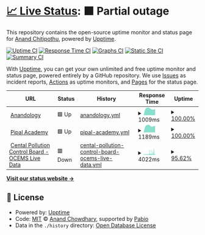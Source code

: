 # [📈 Live Status](https://anandology.github.io/uptime): <!--live status--> **🟧 Partial outage**

This repository contains the open-source uptime monitor and status page for [Anand Chitipothu](http://anandology.com), powered by [Upptime](https://github.com/upptime/upptime).

[![Uptime CI](https://github.com/anandology/uptime/workflows/Uptime%20CI/badge.svg)](https://github.com/anandology/uptime/actions?query=workflow%3A%22Uptime+CI%22)
[![Response Time CI](https://github.com/anandology/uptime/workflows/Response%20Time%20CI/badge.svg)](https://github.com/anandology/uptime/actions?query=workflow%3A%22Response+Time+CI%22)
[![Graphs CI](https://github.com/anandology/uptime/workflows/Graphs%20CI/badge.svg)](https://github.com/anandology/uptime/actions?query=workflow%3A%22Graphs+CI%22)
[![Static Site CI](https://github.com/anandology/uptime/workflows/Static%20Site%20CI/badge.svg)](https://github.com/anandology/uptime/actions?query=workflow%3A%22Static+Site+CI%22)
[![Summary CI](https://github.com/anandology/uptime/workflows/Summary%20CI/badge.svg)](https://github.com/anandology/uptime/actions?query=workflow%3A%22Summary+CI%22)

With [Upptime](https://upptime.js.org), you can get your own unlimited and free uptime monitor and status page, powered entirely by a GitHub repository. We use [Issues](https://github.com/anandology/uptime/issues) as incident reports, [Actions](https://github.com/anandology/uptime/actions) as uptime monitors, and [Pages](https://anandology.github.io/uptime) for the status page.

<!--start: status pages-->
<!-- This summary is generated by Upptime (https://github.com/upptime/upptime) -->
<!-- Do not edit this manually, your changes will be overwritten -->
<!-- prettier-ignore -->
| URL | Status | History | Response Time | Uptime |
| --- | ------ | ------- | ------------- | ------ |
| <img alt="" src="https://icons.duckduckgo.com/ip3/anandology.com.ico" height="13"> [Anandology](https://anandology.com/) | 🟩 Up | [anandology.yml](https://github.com/anandology/uptime/commits/HEAD/history/anandology.yml) | <details><summary><img alt="Response time graph" src="./graphs/anandology/response-time-week.png" height="20"> 1009ms</summary><br><a href="https://anandology.github.io/uptime/history/anandology"><img alt="Response time 1041" src="https://img.shields.io/endpoint?url=https%3A%2F%2Fraw.githubusercontent.com%2Fanandology%2Fuptime%2FHEAD%2Fapi%2Fanandology%2Fresponse-time.json"></a><br><a href="https://anandology.github.io/uptime/history/anandology"><img alt="24-hour response time 0" src="https://img.shields.io/endpoint?url=https%3A%2F%2Fraw.githubusercontent.com%2Fanandology%2Fuptime%2FHEAD%2Fapi%2Fanandology%2Fresponse-time-day.json"></a><br><a href="https://anandology.github.io/uptime/history/anandology"><img alt="7-day response time 1009" src="https://img.shields.io/endpoint?url=https%3A%2F%2Fraw.githubusercontent.com%2Fanandology%2Fuptime%2FHEAD%2Fapi%2Fanandology%2Fresponse-time-week.json"></a><br><a href="https://anandology.github.io/uptime/history/anandology"><img alt="30-day response time 1049" src="https://img.shields.io/endpoint?url=https%3A%2F%2Fraw.githubusercontent.com%2Fanandology%2Fuptime%2FHEAD%2Fapi%2Fanandology%2Fresponse-time-month.json"></a><br><a href="https://anandology.github.io/uptime/history/anandology"><img alt="1-year response time 1041" src="https://img.shields.io/endpoint?url=https%3A%2F%2Fraw.githubusercontent.com%2Fanandology%2Fuptime%2FHEAD%2Fapi%2Fanandology%2Fresponse-time-year.json"></a></details> | <details><summary><a href="https://anandology.github.io/uptime/history/anandology">100.00%</a></summary><a href="https://anandology.github.io/uptime/history/anandology"><img alt="All-time uptime 99.90%" src="https://img.shields.io/endpoint?url=https%3A%2F%2Fraw.githubusercontent.com%2Fanandology%2Fuptime%2FHEAD%2Fapi%2Fanandology%2Fuptime.json"></a><br><a href="https://anandology.github.io/uptime/history/anandology"><img alt="24-hour uptime 100.00%" src="https://img.shields.io/endpoint?url=https%3A%2F%2Fraw.githubusercontent.com%2Fanandology%2Fuptime%2FHEAD%2Fapi%2Fanandology%2Fuptime-day.json"></a><br><a href="https://anandology.github.io/uptime/history/anandology"><img alt="7-day uptime 100.00%" src="https://img.shields.io/endpoint?url=https%3A%2F%2Fraw.githubusercontent.com%2Fanandology%2Fuptime%2FHEAD%2Fapi%2Fanandology%2Fuptime-week.json"></a><br><a href="https://anandology.github.io/uptime/history/anandology"><img alt="30-day uptime 99.89%" src="https://img.shields.io/endpoint?url=https%3A%2F%2Fraw.githubusercontent.com%2Fanandology%2Fuptime%2FHEAD%2Fapi%2Fanandology%2Fuptime-month.json"></a><br><a href="https://anandology.github.io/uptime/history/anandology"><img alt="1-year uptime 99.90%" src="https://img.shields.io/endpoint?url=https%3A%2F%2Fraw.githubusercontent.com%2Fanandology%2Fuptime%2FHEAD%2Fapi%2Fanandology%2Fuptime-year.json"></a></details>
| <img alt="" src="https://icons.duckduckgo.com/ip3/pipal.in.ico" height="13"> [Pipal Academy](https://pipal.in) | 🟩 Up | [pipal-academy.yml](https://github.com/anandology/uptime/commits/HEAD/history/pipal-academy.yml) | <details><summary><img alt="Response time graph" src="./graphs/pipal-academy/response-time-week.png" height="20"> 1189ms</summary><br><a href="https://anandology.github.io/uptime/history/pipal-academy"><img alt="Response time 1247" src="https://img.shields.io/endpoint?url=https%3A%2F%2Fraw.githubusercontent.com%2Fanandology%2Fuptime%2FHEAD%2Fapi%2Fpipal-academy%2Fresponse-time.json"></a><br><a href="https://anandology.github.io/uptime/history/pipal-academy"><img alt="24-hour response time 0" src="https://img.shields.io/endpoint?url=https%3A%2F%2Fraw.githubusercontent.com%2Fanandology%2Fuptime%2FHEAD%2Fapi%2Fpipal-academy%2Fresponse-time-day.json"></a><br><a href="https://anandology.github.io/uptime/history/pipal-academy"><img alt="7-day response time 1189" src="https://img.shields.io/endpoint?url=https%3A%2F%2Fraw.githubusercontent.com%2Fanandology%2Fuptime%2FHEAD%2Fapi%2Fpipal-academy%2Fresponse-time-week.json"></a><br><a href="https://anandology.github.io/uptime/history/pipal-academy"><img alt="30-day response time 1251" src="https://img.shields.io/endpoint?url=https%3A%2F%2Fraw.githubusercontent.com%2Fanandology%2Fuptime%2FHEAD%2Fapi%2Fpipal-academy%2Fresponse-time-month.json"></a><br><a href="https://anandology.github.io/uptime/history/pipal-academy"><img alt="1-year response time 1247" src="https://img.shields.io/endpoint?url=https%3A%2F%2Fraw.githubusercontent.com%2Fanandology%2Fuptime%2FHEAD%2Fapi%2Fpipal-academy%2Fresponse-time-year.json"></a></details> | <details><summary><a href="https://anandology.github.io/uptime/history/pipal-academy">100.00%</a></summary><a href="https://anandology.github.io/uptime/history/pipal-academy"><img alt="All-time uptime 100.00%" src="https://img.shields.io/endpoint?url=https%3A%2F%2Fraw.githubusercontent.com%2Fanandology%2Fuptime%2FHEAD%2Fapi%2Fpipal-academy%2Fuptime.json"></a><br><a href="https://anandology.github.io/uptime/history/pipal-academy"><img alt="24-hour uptime 100.00%" src="https://img.shields.io/endpoint?url=https%3A%2F%2Fraw.githubusercontent.com%2Fanandology%2Fuptime%2FHEAD%2Fapi%2Fpipal-academy%2Fuptime-day.json"></a><br><a href="https://anandology.github.io/uptime/history/pipal-academy"><img alt="7-day uptime 100.00%" src="https://img.shields.io/endpoint?url=https%3A%2F%2Fraw.githubusercontent.com%2Fanandology%2Fuptime%2FHEAD%2Fapi%2Fpipal-academy%2Fuptime-week.json"></a><br><a href="https://anandology.github.io/uptime/history/pipal-academy"><img alt="30-day uptime 100.00%" src="https://img.shields.io/endpoint?url=https%3A%2F%2Fraw.githubusercontent.com%2Fanandology%2Fuptime%2FHEAD%2Fapi%2Fpipal-academy%2Fuptime-month.json"></a><br><a href="https://anandology.github.io/uptime/history/pipal-academy"><img alt="1-year uptime 100.00%" src="https://img.shields.io/endpoint?url=https%3A%2F%2Fraw.githubusercontent.com%2Fanandology%2Fuptime%2FHEAD%2Fapi%2Fpipal-academy%2Fuptime-year.json"></a></details>
| <img alt="" src="https://icons.duckduckgo.com/ip3/rtdms.cpcb.gov.in.ico" height="13"> [Cental Pollution Control Board - OCEMS Live Data](https://rtdms.cpcb.gov.in/api/industryList/45/39/Bangalore) | 🟥 Down | [cental-pollution-control-board-ocems-live-data.yml](https://github.com/anandology/uptime/commits/HEAD/history/cental-pollution-control-board-ocems-live-data.yml) | <details><summary><img alt="Response time graph" src="./graphs/cental-pollution-control-board-ocems-live-data/response-time-week.png" height="20"> 4022ms</summary><br><a href="https://anandology.github.io/uptime/history/cental-pollution-control-board-ocems-live-data"><img alt="Response time 4789" src="https://img.shields.io/endpoint?url=https%3A%2F%2Fraw.githubusercontent.com%2Fanandology%2Fuptime%2FHEAD%2Fapi%2Fcental-pollution-control-board-ocems-live-data%2Fresponse-time.json"></a><br><a href="https://anandology.github.io/uptime/history/cental-pollution-control-board-ocems-live-data"><img alt="24-hour response time 5736" src="https://img.shields.io/endpoint?url=https%3A%2F%2Fraw.githubusercontent.com%2Fanandology%2Fuptime%2FHEAD%2Fapi%2Fcental-pollution-control-board-ocems-live-data%2Fresponse-time-day.json"></a><br><a href="https://anandology.github.io/uptime/history/cental-pollution-control-board-ocems-live-data"><img alt="7-day response time 4022" src="https://img.shields.io/endpoint?url=https%3A%2F%2Fraw.githubusercontent.com%2Fanandology%2Fuptime%2FHEAD%2Fapi%2Fcental-pollution-control-board-ocems-live-data%2Fresponse-time-week.json"></a><br><a href="https://anandology.github.io/uptime/history/cental-pollution-control-board-ocems-live-data"><img alt="30-day response time 4789" src="https://img.shields.io/endpoint?url=https%3A%2F%2Fraw.githubusercontent.com%2Fanandology%2Fuptime%2FHEAD%2Fapi%2Fcental-pollution-control-board-ocems-live-data%2Fresponse-time-month.json"></a><br><a href="https://anandology.github.io/uptime/history/cental-pollution-control-board-ocems-live-data"><img alt="1-year response time 4789" src="https://img.shields.io/endpoint?url=https%3A%2F%2Fraw.githubusercontent.com%2Fanandology%2Fuptime%2FHEAD%2Fapi%2Fcental-pollution-control-board-ocems-live-data%2Fresponse-time-year.json"></a></details> | <details><summary><a href="https://anandology.github.io/uptime/history/cental-pollution-control-board-ocems-live-data">95.62%</a></summary><a href="https://anandology.github.io/uptime/history/cental-pollution-control-board-ocems-live-data"><img alt="All-time uptime 72.39%" src="https://img.shields.io/endpoint?url=https%3A%2F%2Fraw.githubusercontent.com%2Fanandology%2Fuptime%2FHEAD%2Fapi%2Fcental-pollution-control-board-ocems-live-data%2Fuptime.json"></a><br><a href="https://anandology.github.io/uptime/history/cental-pollution-control-board-ocems-live-data"><img alt="24-hour uptime 98.49%" src="https://img.shields.io/endpoint?url=https%3A%2F%2Fraw.githubusercontent.com%2Fanandology%2Fuptime%2FHEAD%2Fapi%2Fcental-pollution-control-board-ocems-live-data%2Fuptime-day.json"></a><br><a href="https://anandology.github.io/uptime/history/cental-pollution-control-board-ocems-live-data"><img alt="7-day uptime 95.62%" src="https://img.shields.io/endpoint?url=https%3A%2F%2Fraw.githubusercontent.com%2Fanandology%2Fuptime%2FHEAD%2Fapi%2Fcental-pollution-control-board-ocems-live-data%2Fuptime-week.json"></a><br><a href="https://anandology.github.io/uptime/history/cental-pollution-control-board-ocems-live-data"><img alt="30-day uptime 78.28%" src="https://img.shields.io/endpoint?url=https%3A%2F%2Fraw.githubusercontent.com%2Fanandology%2Fuptime%2FHEAD%2Fapi%2Fcental-pollution-control-board-ocems-live-data%2Fuptime-month.json"></a><br><a href="https://anandology.github.io/uptime/history/cental-pollution-control-board-ocems-live-data"><img alt="1-year uptime 72.39%" src="https://img.shields.io/endpoint?url=https%3A%2F%2Fraw.githubusercontent.com%2Fanandology%2Fuptime%2FHEAD%2Fapi%2Fcental-pollution-control-board-ocems-live-data%2Fuptime-year.json"></a></details>

<!--end: status pages-->

[**Visit our status website →**](https://anandology.github.io/uptime)

## 📄 License

- Powered by: [Upptime](https://github.com/upptime/upptime)
- Code: [MIT](./LICENSE) © [Anand Chowdhary](https://anandchowdhary.com), supported by [Pabio](https://pabio.com)
- Data in the `./history` directory: [Open Database License](https://opendatacommons.org/licenses/odbl/1-0/)
